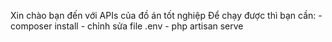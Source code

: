 Xin chào bạn đến với APIs của đồ án tốt nghiệp 
Để chạy được thì bạn cần:
    - composer install
    - chỉnh sửa file .env
    - php artisan serve

